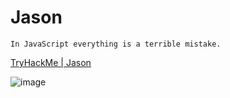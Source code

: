 # Jason
```In JavaScript everything is a terrible mistake.```

[TryHackMe | Jason](https://tryhackme.com/room/jason)

![image](https://user-images.githubusercontent.com/58542375/211361922-6ecb5cd2-1370-473a-83e2-8228f9110794.png)

